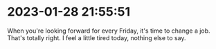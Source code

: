 # 2023-01-28 21:55:51
When you're looking forward for every Friday, it's time to change a job. That's totally right. I feel a little tired today, nothing else to say.